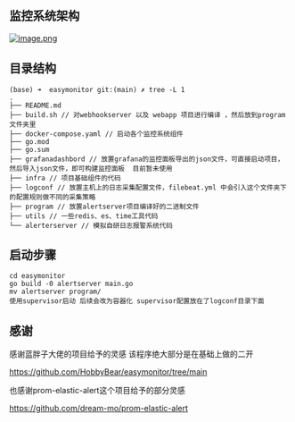 ## 监控系统架构

[](https://github.com/HobbyBear/easymonitor/tree/main#%E7%9B%91%E6%8E%A7%E7%B3%BB%E7%BB%9F%E6%9E%B6%E6%9E%84)

[![image.png](https://camo.githubusercontent.com/883df4f6e200cf9119bc77099e83370deac0c724d1bf77c602950c57351b0213/68747470733a2f2f73322e6c6f6c692e6e65742f323032332f30372f32342f734170514e766f646b456157364a782e706e67)](https://camo.githubusercontent.com/883df4f6e200cf9119bc77099e83370deac0c724d1bf77c602950c57351b0213/68747470733a2f2f73322e6c6f6c692e6e65742f323032332f30372f32342f734170514e766f646b456157364a782e706e67)

## 目录结构

[](https://github.com/yhkkkkk/easymonitor/tree/main#%E7%9B%AE%E5%BD%95%E7%BB%93%E6%9E%84)

```shell
(base) ➜  easymonitor git:(main) ✗ tree -L 1
.
├── README.md
├── build.sh // 对webhookserver 以及 webapp 项目进行编译 ，然后放到program文件夹里
├── docker-compose.yaml // 启动各个监控系统组件
├── go.mod
├── go.sum
├── grafanadashbord // 放置grafana的监控面板导出的json文件，可直接启动项目，然后导入json文件，即可构建监控面板  目前暂未使用
├── infra // 项目基础组件的代码
├── logconf // 放置主机上的日志采集配置文件，filebeat.yml 中会引入这个文件夹下的配置规则做不同的采集策略
├── program // 放置alertserver项目编译好的二进制文件
├── utils // 一些redis、es、time工具代码
└── alerterserver // 模拟自研日志报警系统代码
```

## 启动步骤

[](https://github.com/yhkkkkk/easymonitor/tree/main#%E5%90%AF%E5%8A%A8%E6%AD%A5%E9%AA%A4)

```shell
cd easymonitor
go build -0 alertserver main.go
mv alertserver program/
使用supervisor启动 后续会改为容器化 supervisor配置放在了logconf目录下面
```

## 感谢

感谢蓝胖子大佬的项目给予的灵感 该程序绝大部分是在基础上做的二开

https://github.com/HobbyBear/easymonitor/tree/main

也感谢prom-elastic-alert这个项目给予的部分灵感

https://github.com/dream-mo/prom-elastic-alert
